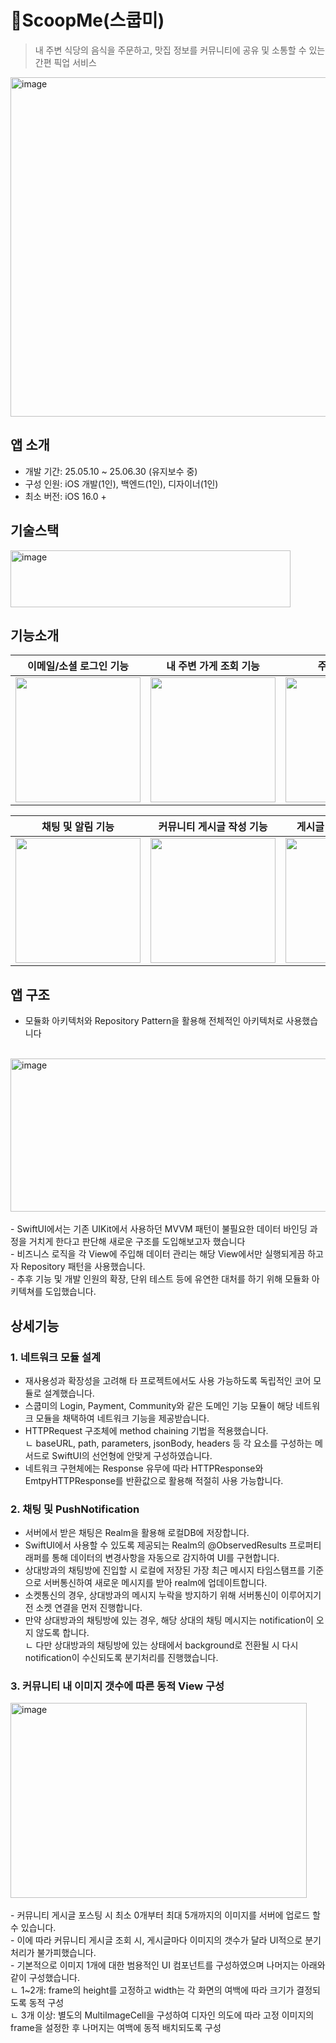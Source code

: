 # 🍕ScoopMe(스쿱미)
> 내 주변 식당의 음식을 주문하고, 맛집 정보를 커뮤니티에 공유 및 소통할 수 있는 간편 픽업 서비스
<img width="1000" height="543" alt="image" src="https://github.com/user-attachments/assets/51bada0d-71b9-45e9-957c-4d8dc4d72c36" />

## 앱 소개
- 개발 기간: 25.05.10 ~ 25.06.30 (유지보수 중)
- 구성 인원: iOS 개발(1인), 백엔드(1인), 디자이너(1인)
- 최소 버전: iOS 16.0 +
  
## 기술스택
<img width="448" height="91" alt="image" src="https://github.com/user-attachments/assets/20b3c0ee-d130-413e-a598-28438ff5f171" />

## 기능소개

|   이메일/소셜 로그인 기능   |   내 주변 가게 조회 기능   |    주문 결제 기능   |   주문상태 확인 기능   |
|  :-------------: |  :-------------: |  :-------------: |  :-------------: |
| <img width=200 src="https://github.com/user-attachments/assets/ad6a5811-d8cd-41a4-8ab8-c43915f4deac"> | <img width=200 src="https://github.com/user-attachments/assets/b3a27c3b-fa93-44cc-ba58-ed80a82ffa4f"> | <img width=200 src="https://github.com/user-attachments/assets/ee5d4832-3125-4d1c-9c95-361df8a9aee4"> | <img width=200 src="https://github.com/user-attachments/assets/456415c6-7437-476c-9cb5-381ba35535a5"> |

|   채팅 및 알림 기능   |   커뮤니티 게시글 작성 기능   |    게시글 조회 및 댓글 기능   |
|  :-------------: |  :-------------: |  :-------------: |
| <img width=200 src="https://github.com/user-attachments/assets/8e24ea1b-6c38-4af6-a859-f01dbc1469ea"> | <img width=200 src="https://github.com/user-attachments/assets/2cfb5cf1-4ee1-4cd8-9703-a04a9e9b7a60"> | <img width=200 src="https://github.com/user-attachments/assets/075bccee-8240-46fa-8796-58b56edecdb7"> |

## 앱 구조
- 모듈화 아키텍처와 Repository Pattern을 활용해 전체적인 아키텍처로 사용했습니다
</br>
<img width="853" height="245" alt="image" src="https://github.com/user-attachments/assets/fff73415-cdb8-45cd-a9f7-790ecaf4d48f" />
</br></br>
- SwiftUI에서는 기존 UIKit에서 사용하던 MVVM 패턴이 불필요한 데이터 바인딩 과정을 거치게 한다고 판단해 새로운 구조를 도입해보고자 했습니다</br>
- 비즈니스 로직을 각 View에 주입해 데이터 관리는 해당 View에서만 실행되게끔 하고자 Repository 패턴을 사용했습니다.</br>
- 추후 기능 및 개발 인원의 확장, 단위 테스트 등에 유연한 대처를 하기 위해 모듈화 아키텍쳐를 도입했습니다.

## 상세기능
### 1. 네트워크 모듈 설계
- 재사용성과 확장성을 고려해 타 프로젝트에서도 사용 가능하도록 독립적인 코어 모듈로 설계했습니다.
- 스쿱미의 Login, Payment, Community와 같은 도메인 기능 모듈이 해당 네트워크 모듈을 채택하여 네트워크 기능을 제공받습니다.
- HTTPRequest 구조체에 method chaining 기법을 적용했습니다.</br>
  ㄴ baseURL, path, parameters, jsonBody, headers 등 각 요소를 구성하는 메서드로 SwiftUI의 선언형에 안맞게 구성하였습니다.
- 네트워크 구현체에는 Response 유무에 따라 HTTPResponse와 EmtpyHTTPResponse를 반환값으로 활용해 적절히 사용 가능합니다.

### 2. 채팅 및 PushNotification
- 서버에서 받은 채팅은 Realm을 활용해 로컬DB에 저장합니다.
- SwiftUI에서 사용할 수 있도록 제공되는 Realm의 @ObservedResults 프로퍼티 래퍼를 통해 데이터의 변경사항을 자동으로 감지하여 UI를 구현합니다.
- 상대방과의 채팅방에 진입할 시 로컬에 저장된 가장 최근 메시지 타임스탬프를 기준으로 서버통신하여 새로운 메시지를 받아 realm에 업데이트합니다.
- 소켓통신의 경우, 상대방과의 메시지 누락을 방지하기 위해 서버통신이 이루어지기 전 소켓 연결을 먼저 진행합니다.
- 만약 상대방과의 채팅방에 있는 경우, 해당 상대의 채팅 메시지는 notification이 오지 않도록 합니다. </br>
  ㄴ 다만 상대방과의 채팅방에 있는 상태에서 background로 전환될 시 다시 notification이 수신되도록 분기처리를 진행했습니다.

### 3. 커뮤니티 내 이미지 갯수에 따른 동적 View 구성
<img width="474" height="312" alt="image" src="https://github.com/user-attachments/assets/9b88c547-a056-4a8d-9fd9-73a4f416c538" />
</br></br>
- 커뮤니티 게시글 포스팅 시 최소 0개부터 최대 5개까지의 이미지를 서버에 업로드 할 수 있습니다.</br>
- 이에 따라 커뮤니티 게시글 조회 시, 게시글마다 이미지의 갯수가 달라 UI적으로 분기처리가 불가피했습니다.</br>
- 기본적으로 이미지 1개에 대한 범용적인 UI 컴포넌트를 구성하였으며 나머지는 아래와 같이 구성했습니다.</br>
  ㄴ 1~2개: frame의 height를 고정하고 width는 각 화면의 여백에 따라 크기가 결정되도록 동적 구성</br>
  ㄴ 3개 이상: 별도의 MultiImageCell을 구성하여 디자인 의도에 따라 고정 이미지의 frame을 설정한 후 나머지는 여백에 동적 배치되도록 구성



